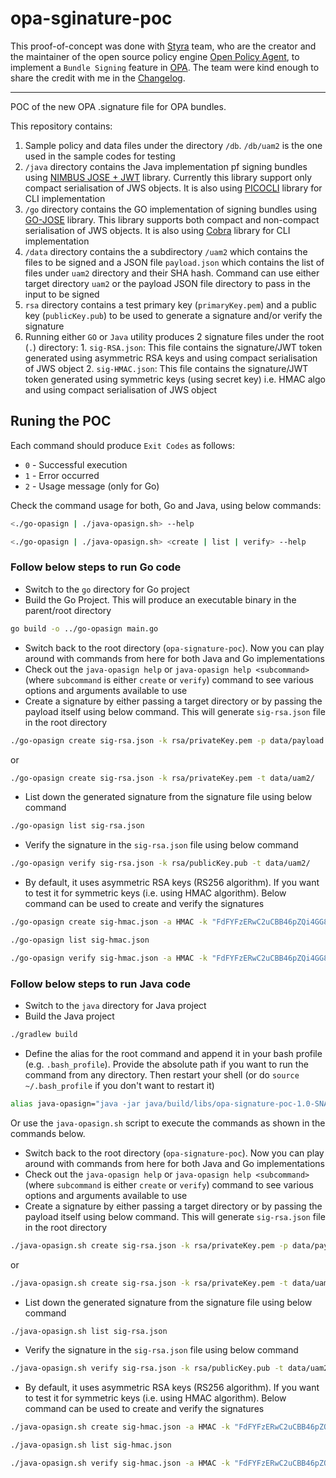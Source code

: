 # opa-sginature-poc

This proof-of-concept was done with [Styra](https://www.styra.com/) team, who are the creator and the maintainer of the open source policy engine [Open Policy Agent](https://www.openpolicyagent.org/), to implement a `Bundle Signing` feature in [OPA](https://github.com/open-policy-agent). The team were kind enough to share the credit with me in the [Changelog](https://github.com/open-policy-agent/opa/blob/master/CHANGELOG.md).

***
POC of the new OPA .signature file for OPA bundles.

This repository contains:
1. Sample policy and data files under the directory `/db`. `/db/uam2` is the one used in the sample codes for testing
2. `/java` directory contains the Java implementation pf signing bundles using [NIMBUS JOSE + JWT](https://bitbucket.org/connect2id/nimbus-jose-jwt/wiki/Home) library. Currently this library support only compact serialisation of JWS objects. It is also using [PICOCLI](https://picocli.info/) library for CLI implementation
3. `/go` directory contains the GO implementation of signing bundles using [GO-JOSE](https://github.com/square/go-jose) library. This library supports both compact and non-compact serialisation of JWS objects. It is also using [Cobra](https://github.com/spf13/cobra) library for CLI implementation
4. `/data` directory contains the a subdirectory `/uam2` which contains the files to be signed and a JSON file `payload.json` which contains the list of files under `uam2` directory and their SHA hash. Command can use either target directory `uam2` or the payload JSON file directory to pass in the input to be signed
5. `rsa` directory contains a test primary key (`primaryKey.pem`) and a public key (`publicKey.pub`) to be used to generate a signature and/or verify the signature
6. Running either `GO` or `Java` utility produces 2 signature files under the root (`.`) directory:
       1. `sig-RSA.json`: This file contains the signature/JWT token generated using asymmetric RSA keys and using compact serialisation of JWS object
       2. `sig-HMAC.json`: This file contains the signature/JWT token generated using symmetric keys (using secret key) i.e. HMAC algo and using compact serialisation of JWS object


## Runing the POC

Each command should produce `Exit Codes` as follows:
- `0` - Successful execution
- `1` - Error occurred
- `2` - Usage message (only for Go)

Check the command usage for both, Go and Java, using below commands:
```bash
<./go-opasign | ./java-opasign.sh> --help
```

```bash
<./go-opasign | ./java-opasign.sh> <create | list | verify> --help
```

### Follow below steps to run Go code
- Switch to the `go` directory for Go project
- Build the Go Project. This will produce an executable binary in the parent/root directory
```bash
go build -o ../go-opasign main.go
```
- Switch back to the root directory (`opa-signature-poc`). Now you can play around with commands from here for both Java and Go implementations
- Check out the `java-opasign help` or `java-opasign help <subcommand>` (where `subcommand` is either `create` or `verify`) command to see various options and arguments available to use
- Create a signature by either passing a target directory or by passing the payload itself using below command. This will generate `sig-rsa.json` file in the root directory
```bash
./go-opasign create sig-rsa.json -k rsa/privateKey.pem -p data/payload.json
```
or 
```bash
./go-opasign create sig-rsa.json -k rsa/privateKey.pem -t data/uam2/
```
- List down the generated signature from the signature file using below command
```bash
./go-opasign list sig-rsa.json
```
- Verify the signature in the `sig-rsa.json` file using below command
```bash
./go-opasign verify sig-rsa.json -k rsa/publicKey.pub -t data/uam2/
```
- By default, it uses asymmetric RSA keys (RS256 algorithm). If you want to test it for symmetric keys (i.e. using HMAC algorithm). Below command can be used to create and verify the signatures
```bash
./go-opasign create sig-hmac.json -a HMAC -k "FdFYFzERwC2uCBB46pZQi4GG85LujR8obt-KWRBICVQ" -p data/payload.json
```
```bash
./go-opasign list sig-hmac.json
```
```bash
./go-opasign verify sig-hmac.json -a HMAC -k "FdFYFzERwC2uCBB46pZQi4GG85LujR8obt-KWRBICVQ" -t data/uam2/
```


### Follow below steps to run Java code
- Switch to the `java` directory for Java project
- Build the Java project
```bash
./gradlew build
```
- Define the alias for the root command and append it in your bash profile (e.g. `.bash_profile`). Provide the absolute path if you want to run the command from any directory. Then restart your shell (or do `source ~/.bash_profile` if you don't want to restart it) 
```bash
alias java-opasign="java -jar java/build/libs/opa-signature-poc-1.0-SNAPSHOT.jar"
```
Or use the `java-opasign.sh` script to execute the commands as shown in the commands below.

- Switch back to the root directory (`opa-signature-poc`). Now you can play around with commands from here for both Java and Go implementations
- Check out the `java-opasign help` or `java-opasign help <subcommand>` (where `subcommand` is either `create` or `verify`) command to see various options and arguments available to use
- Create a signature by either passing a target directory or by passing the payload itself using below command. This will generate `sig-rsa.json` file in the root directory
```bash
./java-opasign.sh create sig-rsa.json -k rsa/privateKey.pem -p data/payload.json
```
or 
```bash
./java-opasign.sh create sig-rsa.json -k rsa/privateKey.pem -t data/uam2/
```
- List down the generated signature from the signature file using below command
```bash
./java-opasign.sh list sig-rsa.json
```
- Verify the signature in the `sig-rsa.json` file using below command
```bash
./java-opasign.sh verify sig-rsa.json -k rsa/publicKey.pub -t data/uam2/
```
- By default, it uses asymmetric RSA keys (RS256 algorithm). If you want to test it for symmetric keys (i.e. using HMAC algorithm). Below command can be used to create and verify the signatures
```bash
./java-opasign.sh create sig-hmac.json -a HMAC -k "FdFYFzERwC2uCBB46pZQi4GG85LujR8obt-KWRBICVQ" -p data/payload.json
```
```bash
./java-opasign.sh list sig-hmac.json
```
```bash
./java-opasign.sh verify sig-hmac.json -a HMAC -k "FdFYFzERwC2uCBB46pZQi4GG85LujR8obt-KWRBICVQ" -t data/uam2/
```
